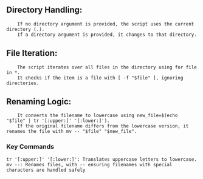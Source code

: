 ## Directory Handling:
        If no directory argument is provided, the script uses the current directory (.).
        If a directory argument is provided, it changes to that directory.

## File Iteration:
        The script iterates over all files in the directory using for file in *.
        It checks if the item is a file with [ -f "$file" ], ignoring directories.
## Renaming Logic:
        It converts the filename to lowercase using new_file=$(echo "$file" | tr '[:upper:]' '[:lower:]').
        If the original filename differs from the lowercase version, it renames the file with mv -- "$file" "$new_file".

### Key Commands

    tr '[:upper:]' '[:lower:]': Translates uppercase letters to lowercase.
    mv --: Renames files, with -- ensuring filenames with special characters are handled safely
